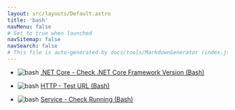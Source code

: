 ```yaml
---
layout: src/layouts/Default.astro
title: 'bash'
navMenu: false
# Set to true when launched
navSitemap: false
navSearch: false
# This file is auto-generated by docs/tools/MarkdownGenerator (index.js)
---
```


<ul>

<li>

![bash](https://i.octopus.com/library/step-templates/bash.png) [.NET Core - Check .NET Core Framework Version (Bash)](/integrations/bash/.net-core-check-.net-core-framework-version-bash)

</li>
        
<li>

![bash](https://i.octopus.com/library/step-templates/bash.png) [HTTP - Test URL (Bash)](/integrations/bash/http-test-url-bash)

</li>
        
<li>

![bash](https://i.octopus.com/library/step-templates/bash.png) [Service - Check Running (Bash)](/integrations/bash/service-check-running-bash)

</li>
        
</ul>

